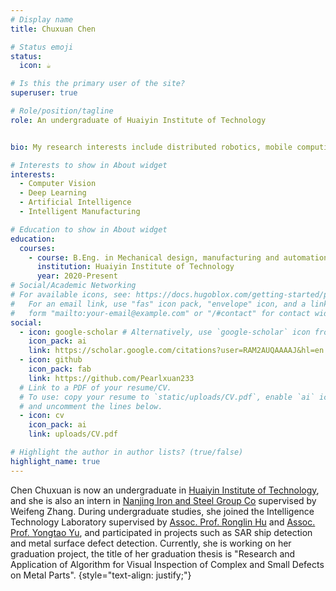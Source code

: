 ```yaml
---
# Display name
title: Chuxuan Chen

# Status emoji
status:
  icon: ☕️

# Is this the primary user of the site?
superuser: true

# Role/position/tagline
role: An undergraduate of Huaiyin Institute of Technology


bio: My research interests include distributed robotics, mobile computing and programmable matter.

# Interests to show in About widget
interests:
  - Computer Vision
  - Deep Learning
  - Artificial Intelligence
  - Intelligent Manufacturing

# Education to show in About widget
education:
  courses:
    - course: B.Eng. in Mechanical design, manufacturing and automation
      institution: Huaiyin Institute of Technology
      year: 2020-Present
# Social/Academic Networking
# For available icons, see: https://docs.hugoblox.com/getting-started/page-builder/#icons
#   For an email link, use "fas" icon pack, "envelope" icon, and a link in the
#   form "mailto:your-email@example.com" or "/#contact" for contact widget.
social:
  - icon: google-scholar # Alternatively, use `google-scholar` icon from `ai` icon pack
    icon_pack: ai
    link: https://scholar.google.com/citations?user=RAM2AUQAAAAJ&hl=en
  - icon: github
    icon_pack: fab
    link: https://github.com/Pearlxuan233
  # Link to a PDF of your resume/CV.
  # To use: copy your resume to `static/uploads/CV.pdf`, enable `ai` icons in `params.yaml`,
  # and uncomment the lines below.
  - icon: cv
    icon_pack: ai
    link: uploads/CV.pdf

# Highlight the author in author lists? (true/false)
highlight_name: true
---
```


Chen Chuxuan is now an undergraduate in [Huaiyin Institute of Technology](https://www.hyit.edu.cn/), and she is also an intern in [Nanjing Iron and Steel Group Co](http://www.njsteel.com.cn/) supervised by Weifeng Zhang. During undergraduate studies, she joined the Intelligence Technology Laboratory supervised by [Assoc. Prof. Ronglin Hu](https://gd.hyit.edu.cn/zszq/dsjj/hxgc/dsjyszhg/hrl.htm) and [Assoc. Prof. Yongtao Yu](https://scholar.google.cz/citations?user=sY1AFdAAAAAJ&hl=zh-CN), and participated in projects such as SAR ship detection and metal surface defect detection. Currently, she is working on her graduation project, the title of her graduation thesis is "Research and Application of Algorithm for Visual Inspection of Complex and Small Defects on Metal Parts".
{style="text-align: justify;"}

